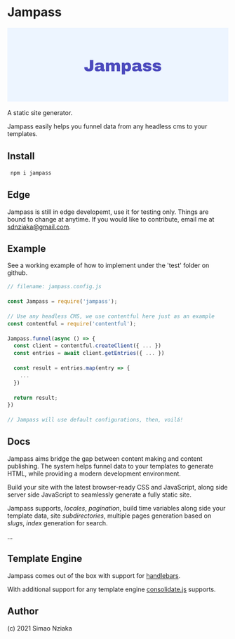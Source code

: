 # Jampass

![Another one](./jampass-logo.png)

A static site generator.

Jampass easily helps you funnel data from any headless cms to your templates.

## Install

```bash
 npm i jampass
```

## Edge

Jampass is still in edge developemt, use it for testing only. Things are bound to change at anytime.
If you would like to contribute, email me at sdnziaka@gmail.com.

## Example

See a working example of how to implement under the 'test' folder on github.

```js
// filename: jampass.config.js

const Jampass = require('jampass');

// Use any headless CMS, we use contentful here just as an example
const contentful = require('contentful');

Jampass.funnel(async () => {
  const client = contentful.createClient({ ... })
  const entries = await client.getEntries({ ... })

  const result = entries.map(entry => {
    ...
  })

  return result;
})

// Jampass will use default configurations, then, voilá!

```

## Docs

Jampass aims bridge the gap between content making and content publishing.
The system helps funnel data to your templates to generate HTML, while providing a modern development environment.

Build your site with the latest browser-ready CSS and JavaScript, along side  server side JavaScript to seamlessly generate a fully static site.

Jampass supports, *locales*, *pagination*, build time variables along side your template data, site *subdirectories*, multiple pages generation based on *slugs*, *index* generation for search.

...

## Template Engine

Jampass comes out of the box with support for [handlebars](https://www.npmjs.com/package/handlebars).

With additional support for any template engine [consolidate.js](https://www.npmjs.com/package/consolidate) supports.

## Author

(c) 2021 Simao Nziaka

